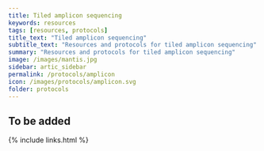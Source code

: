```yaml
---
title: Tiled amplicon sequencing
keywords: resources
tags: [resources, protocols]
title_text: "Tiled amplicon sequencing"
subtitle_text: "Resources and protocols for tiled amplicon sequencing"
summary: "Resources and protocols for tiled amplicon sequencing"
image: /images/mantis.jpg
sidebar: artic_sidebar
permalink: /protocols/amplicon
icon: /images/protocols/amplicon.svg
folder: protocols
---
```


## To be added

{% include links.html %}
